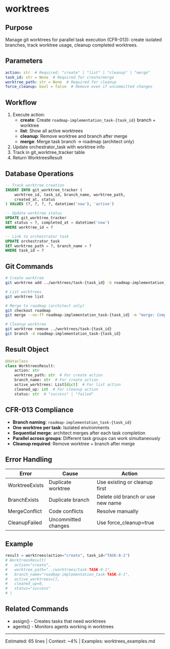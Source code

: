 # worktrees

## Purpose
Manage git worktrees for parallel task execution (CFR-013): create isolated branches, track worktree usage, cleanup completed worktrees.

## Parameters
```yaml
action: str  # Required: "create" | "list" | "cleanup" | "merge"
task_id: str = None  # Required for create/merge
worktree_path: str = None  # Required for cleanup
force_cleanup: bool = false  # Remove even if uncommitted changes
```

## Workflow
1. Execute action:
   - **create**: Create `roadmap-implementation_task-{task_id}` branch + worktree
   - **list**: Show all active worktrees
   - **cleanup**: Remove worktree and branch after merge
   - **merge**: Merge task branch → roadmap (architect only)
2. Update orchestrator_task with worktree info
3. Track in git_worktree_tracker table
4. Return WorktreesResult

## Database Operations
```sql
-- Track worktree creation
INSERT INTO git_worktree_tracker (
    worktree_id, task_id, branch_name, worktree_path,
    created_at, status
) VALUES (?, ?, ?, ?, datetime('now'), 'active')

-- Update worktree status
UPDATE git_worktree_tracker
SET status = ?, completed_at = datetime('now')
WHERE worktree_id = ?

-- Link to orchestrator task
UPDATE orchestrator_task
SET worktree_path = ?, branch_name = ?
WHERE task_id = ?
```

## Git Commands
```bash
# Create worktree
git worktree add ../worktrees/task-{task_id} -b roadmap-implementation_task-{task_id} roadmap

# List worktrees
git worktree list

# Merge to roadmap (architect only)
git checkout roadmap
git merge --no-ff roadmap-implementation_task-{task_id} -m "merge: Complete {task_id}"

# Cleanup worktree
git worktree remove ../worktrees/task-{task_id}
git branch -d roadmap-implementation_task-{task_id}
```

## Result Object
```python
@dataclass
class WorktreesResult:
    action: str
    worktree_path: str  # For create action
    branch_name: str  # For create action
    active_worktrees: List[dict]  # For list action
    cleaned_up: int  # For cleanup action
    status: str  # "success" | "failed"
```

## CFR-013 Compliance
- **Branch naming**: `roadmap-implementation_task-{task_id}`
- **One worktree per task**: Isolated environments
- **Sequential merge**: architect merges after each task completion
- **Parallel across groups**: Different task groups can work simultaneously
- **Cleanup required**: Remove worktree + branch after merge

## Error Handling
| Error | Cause | Action |
|-------|-------|--------|
| WorktreeExists | Duplicate worktree | Use existing or cleanup first |
| BranchExists | Duplicate branch | Delete old branch or use new name |
| MergeConflict | Code conflicts | Resolve manually |
| CleanupFailed | Uncommitted changes | Use force_cleanup=true |

## Example
```python
result = worktrees(action="create", task_id="TASK-8-1")
# WorktreesResult(
#   action="create",
#   worktree_path="../worktrees/task-TASK-8-1",
#   branch_name="roadmap-implementation_task-TASK-8-1",
#   active_worktrees=[],
#   cleaned_up=0,
#   status="success"
# )
```

## Related Commands
- assign() - Creates tasks that need worktrees
- agents() - Monitors agents working in worktrees

---
Estimated: 65 lines | Context: ~4% | Examples: worktrees_examples.md
